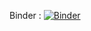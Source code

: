 Binder : [![Binder](https://mybinder.org/badge_logo.svg)](https://mybinder.org/v2/gh/aristia/pt_pronoun_bayes/HEAD?labpath=rstudio)

